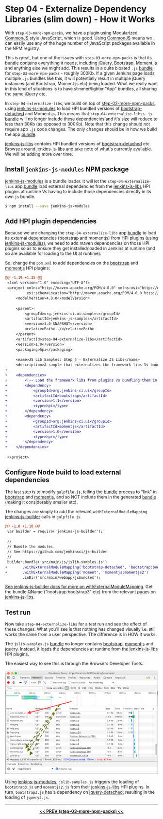# Step 04 - Externalize Dependency Libraries (slim down) - How it Works
With `step-03-more-npm-packs`, we have a plugin using Modularized [CommonJS] style JavaScript, which is good. Using
[CommonJS] means we can easily use any of the huge number of JavaScript packages available in the NPM registry.

This is great, but one of the issues with `step-03-more-npm-packs` is that its [bundle] contains everything it needs,
including jQuery, Bootstrap, Moment.js and anything else we might add. This results in a quite bloated `.js` [bundle]
for `step-03-more-npm-packs` - roughly 300Kb. If a given Jenkins page loads multiple `.js` bundles like this, it will
potentially result in multiple jQuery instances (and Bootstrap, Moment.js etc) being loaded. What we really want in
this kind of situations is to have slimmer/lighter "App" bundles, all sharing the same jQuery etc.

In `step-04-externalize-libs`, we build on top of <a href="../../../tree/master/step-03-more-npm-packs">step-03-more-npm-packs</a>,
using [jenkins-js-modules] to load HPI bundled versions of [bootstrap-detached]
and Moment.js. This means that `step-04-externalize-libs`s `.js` [bundle] will no longer include these dependencies
and it's size will reduce to less than 30Kb (as opposed to 300Kb). Note that this change should not require app `.js`
code changes. The only changes should be in how we build the app [bundle].

[jenkins-js-libs] contains HPI bundled versions of [bootstrap-detached] etc. Browse around [jenkins-js-libs] and take
note of what's currently available. We will be adding more over time. 

## Install `jenkins-js-modules` NPM package
[jenkins-js-modules] is a bundle loader. It will let the `step-04-externalize-libs` app [bundle] load external
dependencies from the [jenkins-js-libs] HPI plugins at runtime Vs having to include those dependencies directly in its
own `js` bundle.

```sh
$ npm install --save jenkins-js-modules
```

## Add HPI plugin dependencies
Because we are changing the `step-04-externalize-libs` app [bundle] to load its external dependencies (bootstrap and 
momentjs) from HPI plugins (using [jenkins-js-modules]), we need to add maven dependencies on those HPI plugins so as to
ensure they get installed/loaded in Jenkins at runtime (and so are available for loading to the UI at runtime).

So, change the `pom.xml` to add dependencies on the [bootstrap](https://github.com/jenkinsci/js-libs/tree/master/bootstrap)
and [momentjs](https://github.com/jenkinsci/js-libs/tree/master/momentjs) HPI plugins:

```diff
@@ -1,19 +1,35 @@
 <?xml version="1.0" encoding="UTF-8"?>
 <project xmlns="http://maven.apache.org/POM/4.0.0" xmlns:xsi="http://www.w3.org/2001/XMLSchema-instance"
          xsi:schemaLocation="http://maven.apache.org/POM/4.0.0 http://maven.apache.org/maven-v4_0_0.xsd">
     <modelVersion>4.0.0</modelVersion>
 
     <parent>
         <groupId>org.jenkins-ci.ui.samples</groupId>
         <artifactId>jenkins-js-samples</artifactId>
         <version>1.0-SNAPSHOT</version>
         <relativePath>../</relativePath>
     </parent>
     <artifactId>step-04-externalize-libs</artifactId>
     <version>1.0</version>
     <packaging>hpi</packaging>
 
     <name>JS Lib Samples: Step 4 - Externalize JS Libs</name>
     <description>A sample that externalizes the framework libs Vs bundling them all</description>
+    
+    <dependencies>
+        <!-- Load the framework libs from plugins Vs bundling them in an uber-bundle. -->
+        <dependency>
+            <groupId>org.jenkins-ci.ui</groupId>
+            <artifactId>bootstrap</artifactId>
+            <version>1.1</version>
+            <type>hpi</type>
+        </dependency>
+        <dependency>
+            <groupId>org.jenkins-ci.ui</groupId>
+            <artifactId>momentjs</artifactId>
+            <version>1.0</version>
+            <type>hpi</type>            
+        </dependency>
+    </dependencies>
 
 </project>
```

## Configure Node build to load external dependencies
The last step is to modify `gulpfile.js`, telling the [bundle] process to "link" in [bootstrap](https://github.com/jenkinsci/js-libs/tree/master/bootstrap)
and [momentjs](https://github.com/jenkinsci/js-libs/tree/master/momentjs), and so NOT include them in the generated [bundle]
(making it considerably smaller etc).

The changes are simply to add the relevant `withExternalModuleMapping` [jenkins-js-builder] calls in `gulpfile.js`.

```diff
@@ -1,8 +1,10 @@
 var builder = require('jenkins-js-builder');
 
 //
 // Bundle the modules.
 // See https://github.com/jenkinsci/js-builder
 //
 builder.bundle('src/main/js/jslib-samples.js')
+       .withExternalModuleMapping('bootstrap-detached', 'bootstrap:bootstrap3')
+       .withExternalModuleMapping('moment', 'momentjs:momentjs2')
        .inDir('src/main/webapp/jsbundles');
```

[See jenkins-js-builder docs for more on withExternalModuleMapping](https://github.com/jenkinsci/js-builder#step-4-optional-specify-external-module-mappings-imports).
Get the bundle QName ("bootstrap:bootstrap3" etc) from the relevant pages on [jenkins-js-libs]. 

## Test run
Now take `step-04-externalize-libs` for a test run and see the effect of these changes. What you'll see is that
nothing has changed visually i.e. still works the same from a user perspective. The difference is in HOW it works.

The `jslib-samples.js` [bundle] no longer contains [bootstrap](https://github.com/jenkinsci/js-libs/tree/master/bootstrap),
[momentjs](https://github.com/jenkinsci/js-libs/tree/master/momentjs) and 
[jquery](https://github.com/jenkinsci/js-libs/tree/master/jquery-detached). Instead, it loads the dependencies at runtime
from the [jenkins-js-libs] HPI plugins.
 
The easiest way to see this is through the Browsers Developer Tools.
 
![browser loading](img/browser-loading.png)

Using [jenkins-js-modules], `jslib-samples.js` triggers the loading of `bootstrap3.js` and `momentjs2.js` from their
[jenkins-js-libs] HPI plugins. In turn, `bootstrap3.js` has a dependency on
[jquery-detached](https://github.com/jenkinsci/js-libs/tree/master/jquery-detached), resulting in the loading of `jquery2.js`.

<hr/>
<p align="center">
<b><a href="../../../tree/master/step-03-more-npm-packs">&lt;&lt; PREV (step-03-more-npm-packs) &lt;&lt;</a></b>
</p>

[Node.js]: https://nodejs.org
[Gulp]: https://github.com/gulpjs/gulp
[jenkins-js-builder]: https://github.com/jenkinsci/js-builder
[jenkins-js-modules]: https://github.com/jenkinsci/js-modules
[jenkins-js-libs]: https://github.com/jenkinsci/js-libs
[CommonJS]: http://www.commonjs.org/
[jquery-detached]: https://github.com/tfennelly/jquery-detached
[bootstrap-detached]: https://github.com/tfennelly/bootstrap-detached
[Browserify]: http://browserify.org/
[bundle]: https://github.com/jenkinsci/js-modules/blob/master/FAQs.md#what-is-the-difference-between-a-module-and-a-bundle

